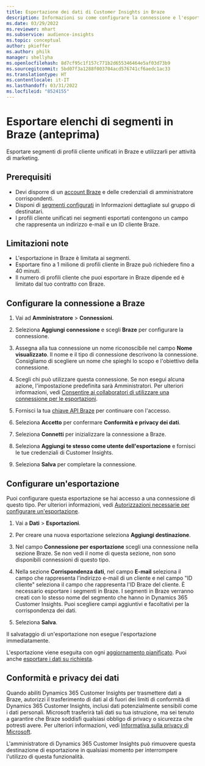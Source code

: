 ```yaml
---
title: Esportazione dei dati di Customer Insights in Braze
description: Informazioni su come configurare la connessione e l'esportazione in Braze.
ms.date: 03/29/2022
ms.reviewer: mhart
ms.subservice: audience-insights
ms.topic: conceptual
author: pkieffer
ms.author: philk
manager: shellyha
ms.openlocfilehash: 8d7cf95c1f157c771b2d655346464e5af03d73b9
ms.sourcegitcommit: 5bd07f3a1288f003704acd576741cf6aedc1ac33
ms.translationtype: HT
ms.contentlocale: it-IT
ms.lasthandoff: 03/31/2022
ms.locfileid: "8524155"
---
```

# <a name="export-segment-lists-to-braze-preview"></a>Esportare elenchi di segmenti in Braze (anteprima)

Esportare segmenti di profili cliente unificati in Braze e utilizzarli per attività di marketing.

## <a name="prerequisites"></a>Prerequisiti

-   Devi disporre di un [account Braze](https://www.braze.com/) e delle credenziali di amministratore corrispondenti.
-   Disponi di [segmenti configurati](segments.md) in Informazioni dettagliate sul gruppo di destinatari.
-   I profili cliente unificati nei segmenti esportati contengono un campo che rappresenta un indirizzo e-mail e un ID cliente Braze. 

## <a name="known-limitations"></a>Limitazioni note

- L'esportazione in Braze è limitata ai segmenti.
- Esportare fino a 1 milione di profili cliente in Braze può richiedere fino a 40 minuti. 
- Il numero di profili cliente che puoi esportare in Braze dipende ed è limitato dal tuo contratto con Braze.

## <a name="set-up-connection-to-braze"></a>Configurare la connessione a Braze

1. Vai ad **Amministratore** > **Connessioni**.

1. Seleziona **Aggiungi connessione** e scegli **Braze** per configurare la connessione.

1. Assegna alla tua connessione un nome riconoscibile nel campo **Nome visualizzato**. Il nome e il tipo di connessione descrivono la connessione. Consigliamo di scegliere un nome che spieghi lo scopo e l'obiettivo della connessione.

1. Scegli chi può utilizzare questa connessione. Se non esegui alcuna azione, l'impostazione predefinita sarà Amministratori. Per ulteriori informazioni, vedi [Consentire ai collaboratori di utilizzare una connessione per le esportazioni](connections.md#allow-contributors-to-use-a-connection-for-exports).

1. Fornisci la tua [chiave API Braze](https://www.braze.com/docs/api/basics/) per continuare con l'accesso. 

1. Seleziona **Accetto** per confermare **Conformità e privacy dei dati**.

1. Seleziona **Connetti** per inizializzare la connessione a Braze.

1. Seleziona **Aggiungi te stesso come utente dell'esportazione** e fornisci le tue credenziali di Customer Insights.

1. Seleziona **Salva** per completare la connessione.

## <a name="configure-an-export"></a>Configurare un'esportazione

Puoi configurare questa esportazione se hai accesso a una connessione di questo tipo. Per ulteriori informazioni, vedi [Autorizzazioni necessarie per configurare un'esportazione](export-destinations.md#set-up-a-new-export).

1. Vai a **Dati** > **Esportazioni**.

1. Per creare una nuova esportazione seleziona **Aggiungi destinazione**.

1. Nel campo **Connessione per esportazione** scegli una connessione nella sezione Braze. Se non vedi il nome di questa sezione, non sono disponibili connessioni di questo tipo.  

3. Nella sezione **Corrispondenza dati**, nel campo **E-mail** seleziona il campo che rappresenta l'indirizzo e-mail di un cliente e nel campo "ID cliente" seleziona il campo che rappresenta l'ID Braze del cliente. È necessario esportare i segmenti in Braze. I segmenti in Braze verranno creati con lo stesso nome del segmento che hanno in Dynamics 365 Customer Insights. Puoi scegliere campi aggiuntivi e facoltativi per la corrispondenza dei dati. 

1. Seleziona **Salva**.

Il salvataggio di un'esportazione non esegue l'esportazione immediatamente.

L'esportazione viene eseguita con ogni [aggiornamento pianificato](system.md#schedule-tab). Puoi anche [esportare i dati su richiesta](export-destinations.md#run-exports-on-demand). 


## <a name="data-privacy-and-compliance"></a>Conformità e privacy dei dati

Quando abiliti Dynamics 365 Customer Insights per trasmettere dati a Braze, autorizzi il trasferimento di dati al di fuori dei limiti di conformità di Dynamics 365 Customer Insights, inclusi dati potenzialmente sensibili come i dati personali. Microsoft trasferirà tali dati su tua istruzione, ma sei tenuto a garantire che Braze soddisfi qualsiasi obbligo di privacy o sicurezza che potresti avere. Per ulteriori informazioni, vedi [Informativa sulla privacy di Microsoft](https://go.microsoft.com/fwlink/?linkid=396732).

L'amministratore di Dynamics 365 Customer Insights può rimuovere questa destinazione di esportazione in qualsiasi momento per interrompere l'utilizzo di questa funzionalità.
